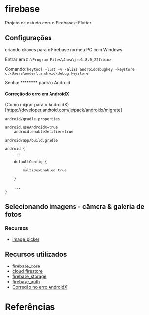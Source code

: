 # firebase

Projeto de estudo com o Firebase e Flutter

## Configurações

criando chaves para o Firebase no meu PC com Windows

Entrar em `C:\Program Files\Java\jre1.8.0_221\bin>`

Comando: `keytool -list -v -alias androiddebugkey -keystore c:\Users\ander\.android\debug.keystore`

Senha: ******** padrão Android

#### Correção do erro em AndroidX

(Como migrar para o AndroidX)[https://developer.android.com/jetpack/androidx/migrate]

`android/gradle.properties`

```
android.useAndroidX=true
    android.enableJetifier=true
```

`android/app/build.gradle`

```
android {
    ...

    defaultConfig {
        ...
        multiDexEnabled true
        
    }

    ...
}
```

## Selecionando imagens - câmera & galeria de fotos

### Recursos

 * [image_picker](https://pub.dev/packages/image_picker) 

## Recursos utilizados
 * [firebase_core](https://pub.dev/packages/firebase_core)
 * [cloud_firestore](https://pub.dev/packages/cloud_firestore)
 * [firebase_storage](https://pub.dev/packages/firebase_storage)
 * [firebase_auth](https://pub.dev/packages/firebase_auth)
 * [Correção no erro AndroidX](https://developer.android.com/jetpack/androidx/migrate)

 # Referências


